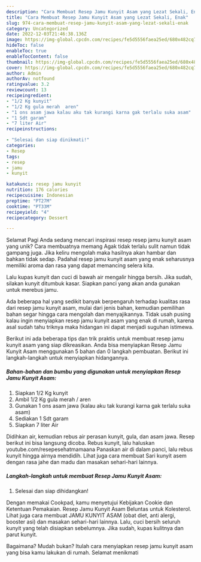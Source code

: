 ```yaml
---
description: "Cara Membuat Resep Jamu Kunyit Asam yang Lezat Sekali, Enak"
title: "Cara Membuat Resep Jamu Kunyit Asam yang Lezat Sekali, Enak"
slug: 974-cara-membuat-resep-jamu-kunyit-asam-yang-lezat-sekali-enak
category: Uncategorized
date: 2022-12-03T21:46:38.136Z
image: https://img-global.cpcdn.com/recipes/fe5d5556faea25ed/680x482cq70/resep-jamu-kunyit-asam-foto-resep-utama.jpg
hideToc: false
enableToc: true
enableTocContent: false
thumbnail: https://img-global.cpcdn.com/recipes/fe5d5556faea25ed/680x482cq70/resep-jamu-kunyit-asam-foto-resep-utama.jpg
cover: https://img-global.cpcdn.com/recipes/fe5d5556faea25ed/680x482cq70/resep-jamu-kunyit-asam-foto-resep-utama.jpg
author: Admin
authorAv: notfound
ratingvalue: 3.2
reviewcount: 13
recipeingredient:
- "1/2 Kg kunyit"
- "1/2 Kg gula merah  aren"
- "1 ons asam jawa kalau aku tak kurangi karna gak terlalu suka asam"
- "1 Sdt garam"
- "7 liter Air"
recipeinstructions:

- "Selesai dan siap dinikmati!"
categories:
- Resep
tags:
- resep
- jamu
- kunyit

katakunci: resep jamu kunyit 
nutrition: 176 calories
recipecuisine: Indonesian
preptime: "PT27M"
cooktime: "PT33M"
recipeyield: "4"
recipecategory: Dessert

---
```



Selamat Pagi Anda sedang mencari inspirasi resep resep jamu kunyit asam yang unik? Cara membuatnya memang Agak tidak terlalu sulit namun tidak gampang juga. Jika keliru mengolah maka hasilnya akan hambar dan bahkan tidak sedap. Padahal resep jamu kunyit asam yang enak seharusnya memiliki aroma dan rasa yang dapat memancing selera kita.


Lalu kupas kunyit dan cuci di bawah air mengalir hingga bersih. Jika sudah, silakan kunyit ditumbuk kasar. Siapkan panci yang akan anda gunakan untuk merebus jamu.

Ada beberapa hal yang sedikit banyak berpengaruh terhadap kualitas rasa dari resep jamu kunyit asam, mulai dari jenis bahan, kemudian pemilihan bahan segar hingga cara mengolah dan menyajikannya. Tidak usah pusing kalau ingin menyiapkan resep jamu kunyit asam yang enak di rumah, karena asal sudah tahu triknya maka hidangan ini dapat menjadi suguhan istimewa.


Berikut ini ada beberapa tips dan trik praktis untuk membuat resep jamu kunyit asam yang siap dikreasikan. Anda bisa menyiapkan Resep Jamu Kunyit Asam menggunakan 5 bahan dan 0 langkah pembuatan. Berikut ini langkah-langkah untuk menyiapkan hidangannya.

<!--inarticleads1-->

##### Bahan-bahan dan bumbu yang digunakan untuk menyiapkan Resep Jamu Kunyit Asam:

1. Siapkan 1/2 Kg kunyit
1. Ambil 1/2 Kg gula merah / aren
1. Gunakan 1 ons asam jawa (kalau aku tak kurangi karna gak terlalu suka asam)
1. Sediakan 1 Sdt garam
1. Siapkan 7 liter Air


Didihkan air, kemudian rebus air perasan kunyit, gula, dan asam jawa. Resep berikut ini bisa langsung dicoba. Rebus kunyit, lalu haluskan youtube.com/resepesehatmamaana Panaskan air di dalam panci, lalu rebus kunyit hingga airnya mendidih. Lihat juga cara membuat Sari kunyit asem dengan rasa jahe dan madu dan masakan sehari-hari lainnya. 

<!--inarticleads2-->

##### Langkah-langkah untuk membuat Resep Jamu Kunyit Asam:


1. Selesai dan siap dihidangkan!

Dengan memakai Cookpad, kamu menyetujui Kebijakan Cookie dan Ketentuan Pemakaian. Resep Jamu Kunyit Asam Beluntas untuk Kolesterol. Lihat juga cara membuat JAMU KUNYIT ASAM (obat diet, anti alergi, booster asi) dan masakan sehari-hari lainnya. Lalu, cuci bersih seluruh kunyit yang telah disiapkan sebelumnya. Jika sudah, kupas kulitnya dan parut kunyit. 

Bagaimana? Mudah bukan? Itulah cara menyiapkan resep jamu kunyit asam yang bisa kamu lakukan di rumah. Selamat menikmati

